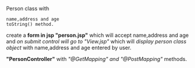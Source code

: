 Person class with

    name,address and age
    toString() method.

create a **form in jsp "person.jsp"** which will accept name,address and age and *on submit control will go to "View.jsp"* which will *display person class object* with name,address and age entered by user.

 **"PersonController"** with *"@GetMapping" and "@PostMapping"* methods.

